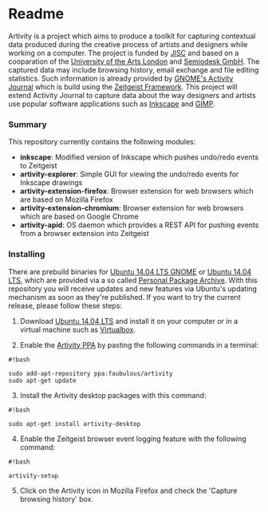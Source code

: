 # Readme #

Artivity is a project which aims to produce a toolkit for capturing contextual data produced during the creative process of artists and designers while working on a computer. The project is funded by [JISC](http://www.jisc.ac.uk) and based on a cooparation of the [University of the Arts London](http://www.arts.ac.uk) and [Semiodesk GmbH](http://www.semiodesk.com). The captured data may include browsing history, email exchange and file editing statistics. Such information is already provided by [GNOME's Activity Journal](http://en.wikipedia.org/wiki/GNOME_Activity_Journal) which is build using the [Zeitgeist Framework](http://zeitgeist-project.com). This project will extend Activity Journal to capture data about the way designers and artists use popular software applications such as [Inkscape](https://inkscape.org/en/) and [GIMP](http://www.gimp.org).

### Summary ###

This repository currently contains the following modules:

* **inkscape**: Modified version of Inkscape which pushes undo/redo events to Zeitgeist
* **artivity-explorer**: Simple GUI for viewing the undo/redo events for Inkscape drawings
* **artivity-extension-firefox**: Browser extension for web browsers which are based on Mozilla Firefox
* **artivity-extension-chromium**: Browser extension for web browsers which are based on Google Chrome
* **artivity-apid**: OS daemon which provides a REST API for pushing events from a browser extension into Zeitgeist

### Installing ###

There are prebuild binaries for [Ubuntu 14.04 LTS GNOME](http://cdimage.ubuntu.com/ubuntu-gnome/releases/14.04/release/) or [Ubuntu 14.04 LTS](http://www.ubuntu.com/), which are provided via a so called [Personal Package Archive](http://wiki.ubuntuusers.de/Launchpad/PPA). With this repository you will receive updates and new features via Ubuntu's updating mechanism as soon as they're published. If you want to try the current release, please follow these steps:

1) Download [Ubuntu 14.04 LTS](http://releases.ubuntu.com/14.04/) and install it on your computer or in a virtual machine such as [Virtualbox](https://www.virtualbox.org).

2) Enable the [Artivity PPA](https://launchpad.net/~faubulous/+archive/ubuntu/artivity) by pasting the following commands in a terminal:
```
#!bash

sudo add-apt-repository ppa:faubulous/artivity
sudo apt-get update
```

3) Install the Artivity desktop packages with this command:
```
#!bash

sudo apt-get install artivity-desktop
```

4) Enable the Zeitgeist browser event logging feature with the following command:
```
#!bash

artivity-setup
```
5) Click on the Artivity icon in Mozilla Firefox and check the 'Capture browsing history' box.
